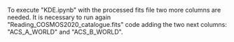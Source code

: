 To execute "KDE.ipynb" with the processed fits file two more columns are needed. It is necessary to run again "Reading_COSMOS2020_catalogue.fits" code adding the two next columns: "ACS_A_WORLD" and "ACS_B_WORLD".
